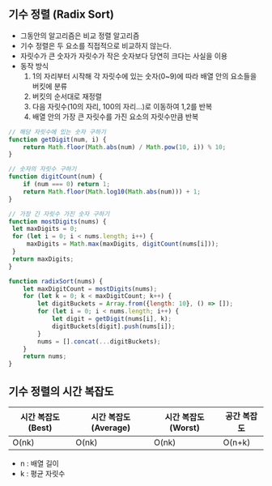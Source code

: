 ## 기수 정렬 (Radix Sort)

- 그동안의 알고리즘은 비교 정렬 알고리즘
- 기수 정렬은 두 요소를 직접적으로 비교하지 않는다.
- 자릿수가 큰 숫자가 자릿수가 작은 숫자보다 당연히 크다는 사실을 이용
- 동작 방식
    1. 1의 자리부터 시작해 각 자릿수에 있는 숫자(0~9)에 따라 배열 안의 요소들을 버킷에 분류
    2. 버킷의 순서대로 재정렬
    3. 다음 자릿수(10의 자리, 100의 자리…)로 이동하여 1,2를 반복
    4. 배열 안의 가장 큰 자릿수를 가진 요소의 자릿수만큼 반복

```jsx
// 해당 자릿수에 있는 숫자 구하기
function getDigit(num, i) {
	return Math.floor(Math.abs(num) / Math.pow(10, i)) % 10;
}

// 숫자의 자릿수 구하기
function digitCount(num) {
	if (num === 0) return 1;
	return Math.floor(Math.log10(Math.abs(num))) + 1;
}

// 가장 긴 자릿수 가진 숫자 구하기
function mostDigits(nums) {
 let maxDigits = 0;
 for (let i = 0; i < nums.length; i++) {
	 maxDigits = Math.max(maxDigits, digitCount(nums[i]));
 }
 return maxDigits;
}

function radixSort(nums) {
	let maxDigitCount = mostDigits(nums);
	for (let k = 0; k < maxDigitCount; k++) {
		let digitBuckets = Array.from({length: 10}, () => []);
		for (let i = 0; i < nums.length; i++) {
			let digit = getDigit(nums[i], k);
			digitBuckets[digit].push(nums[i]);
		}
		nums = [].concat(...digitBuckets);
	}
	return nums;
}
```

## 기수 정렬의 시간 복잡도

| 시간 복잡도 (Best) | 시간 복잡도 (Average) | 시간 복잡도 (Worst) | 공간 복잡도 |
| --- | --- | --- | --- |
| O(nk) | O(nk) | O(nk) | O(n+k) |
- n : 배열 길이
- k : 평균 자릿수
